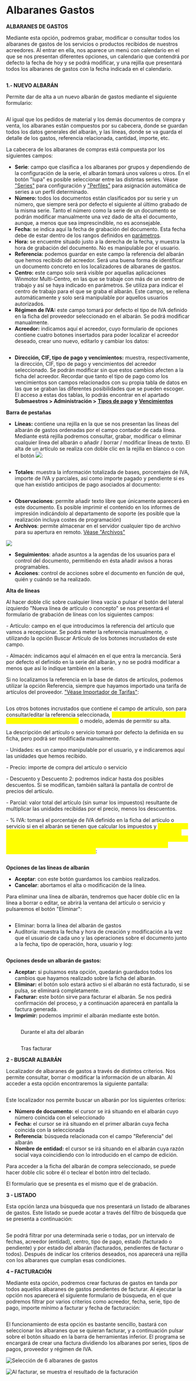 # Albaranes Gastos

**ALBARANES DE GASTOS**

Mediante esta opción, podremos grabar, modificar o consultar todos los albaranes de gastos de los servicios o productos recibidos de nuestros acreedores. Al entrar en ella, nos aparece un menú con calendario en el que se nos presentan diferentes opciones, un calendario que contendrá por defecto la fecha de hoy y se podrá modificar, y una rejilla que presentará todos los albaranes de gastos con la fecha indicada en el calendario.

<figure><img src="../../.gitbook/assets/image (2) (1) (1) (1).png" alt=""><figcaption></figcaption></figure>

**1.- NUEVO ALBARÁN**

Permite dar de alta a un nuevo albarán de gastos mediante el siguiente formulario:

<figure><img src="../../.gitbook/assets/image (3) (1) (1).png" alt=""><figcaption></figcaption></figure>

Al igual que los pedidos de material y los demás documentos de compra y venta, los albaranes están compuestos por su cabecera, donde se guardan todos los datos generales del albarán, y las líneas, donde se va guarda el detalle de los gastos, referencia relacionada, cantidad, importe, etc.

La cabecera de los albaranes de compras está compuesta por los siguientes campos:

* **Serie**: campo que clasifica a los albaranes por grupos y dependiendo de la configuración de la serie, el albarán tomará unos valores u otros. En el botón "lupa" es posible seleccionar entre las distintas series. Véase ["Series"](../configuracion/series-de-documentos.md) para configuración y ["Perfiles"](../configuracion/opciones-especiales/permisos-de-usuario.md) para asignación automática de series a un perfil determinado.
* **Número:** todos los documentos están clasificados por su serie y un número, que siempre será por defecto el siguiente al último grabado de la misma serie. Tanto el número como la serie de un documento se podrán modificar manualmente una vez dado de alta el documento, aunque, a menos que sea imprescindible, no es aconsejable.
* **Fecha:** se indica aquí la fecha de grabación del documento. Esta fecha debe de estar dentro de los rangos definidos en [parámetros](../configuracion/parametros/).
* **Hora:** se encuentre situado justo a la derecha de la fecha, y muestra la hora de grabación del documento. No es manipulable por el usuario.
* **Referencia:** podemos guardar en este campo la referencia del albarán que hemos recibido del acreedor. Será una buena forma de identificar un documento concreto en los localizadores de albaranes de gastos.
* **Centro:** este campo solo será visible por aquellas aplicaciones Winmotor Multi-Centro, en las que se trabaje con más de un centro de trabajo y así se haya indicado en parámetros. Se utiliza para indicar el centro de trabajo para el que se graba el albarán. Este campo, se rellena automáticamente y solo será manipulable por aquellos usuarios autorizados.
* **Régimen de IVA:** este campo tomará por defecto el tipo de IVA definido en la ficha del proveedor seleccionado en el albarán. Se podrá modificar manualmente.
* **Acreedor:** indicamos aquí el acreedor, cuyo formulario de opciones contiene cuatro botones insertados para poder localizar el acreedor deseado, crear uno nuevo, editarlo y cambiar los datos:

<figure><img src="../../.gitbook/assets/image (5) (1) (1).png" alt=""><figcaption></figcaption></figure>

* **Dirección, CIF, tipo de pago y vencimientos:** muestra, respectivamente, la dirección, CIF, tipo de pago y vencimientos del acreedor seleccionado. Se podrán modificar sin que estos cambios afecten a la ficha del acreedor. Recordar que tanto el tipo de pago como los vencimientos son campos relacionados con su propia tabla de datos en las que se graban las diferentes posibilidades que se pueden escoger. El acceso a estas dos tablas, lo podrás encontrar en el apartado **Submaestros > Administración >** [**Tipos de pago**](../submaestros/administracion-1/tipos-de-pago.md) **y** [**Vencimientos**](../submaestros/administracion-1/vencimientos.md)

**Barra de pestañas**

* **Líneas:** contiene una rejilla en la que se nos presentan las líneas del albarán de gastos ordenadas por el campo contador de cada línea. Mediante está rejilla podremos consultar, grabar, modificar o eliminar cualquier línea del albarán o añadir / borrar / modificar líneas de texto. El alta de un artículo se realiza con doble clic en la rejilla en blanco o con el botón ![](<../../.gitbook/assets/image (18).png>):

<figure><img src="../../.gitbook/assets/image (8).png" alt=""><figcaption></figcaption></figure>

* **Totales**: muestra la información totalizada de bases, porcentajes de IVA, importe de IVA y parciales, así como importe pagado y pendiente si es que han existido anticipos de pago asociados al documento:

<figure><img src="../../.gitbook/assets/image (7).png" alt=""><figcaption></figcaption></figure>

* **Observaciones**: permite añadir texto libre que únicamente aparecerá en este documento. Es posible imprimir el contenido en los informes de impresión indicándolo al departamento de soporte (es posible que la realización incluya costes de programación)
* **Archivos**: permite almacenar en el servidor cualquier tipo de archivo para su apertura en remoto. [Véase "Archivos"](../maestros/articulos/ficha-del-articulo/archivos.md)

![](<../../.gitbook/assets/imagen (43) (1).png>)

* **Seguimientos**: añade asuntos a la agendas de los usuarios para el control del documento, permitiendo en ésta añadir avisos a horas programables.
* **Acciones**: control de acciones sobre el documento en función de qué, quién y cuándo se ha realizado.

**Alta de líneas**

Al hacer doble clic sobre cualquier línea vacía o pulsar el botón del lateral izquierdo "Nueva línea de artículo o concepto" se nos presentará el formulario de grabación de líneas con los siguientes campos:

\- Artículo: campo en el que introducimos la referencia del artículo que vamos a recepcionar. Se podrá meter la referencia manualmente, o utilizando la opción Buscar Artículo de los botones incrustados de este campo.

\- Almacén: indicamos aquí el almacén en el que entra la mercancía. Será por defecto el definido en la serie del albarán, y no se podrá modificar a menos que así lo indique también en la serie.

Si no localizamos la referencia en la base de datos de artículos, podemos utilizar la opción Referencia, siempre que hayamos importado una tarifa de artículos del proveedor. ["Véase Importador de Tarifas"](../../tutoriales/como-crear-un-importador-de-tarifa-por-marca/):

<figure><img src="../../.gitbook/assets/image (14).png" alt=""><figcaption></figcaption></figure>

Los otros botones incrustados que contiene el campo de artículo, son para consultar/editar la referencia seleccionada, <mark style="color:yellow;">**localizar servicio (suele ser la línea más habitual en gastos)**</mark> o modelo, además de permitir su alta.

La descripción del artículo o servicio tomará por defecto la definida en su ficha, pero podrá ser modificada manualmente.

\- Unidades: es un campo manipulable por el usuario, y e indicaremos aquí las unidades que hemos recibido.

\- Precio: importe de compra del artículo o servicio

\- Descuento y Descuento 2: podremos indicar hasta dos posibles descuentos. Si se modifican, también saltará la pantalla de control de precios del artículo.

\- Parcial: valor total del artículo (sin sumar los impuestos) resultante de multiplicar las unidades recibidas por el precio, menos los descuentos.

\- % IVA: tomará el porcentaje de IVA definido en la ficha del artículo o servicio si en el albarán se tienen que calcular los impuestos y <mark style="color:yellow;">**no permitirá su modificación, es imprescindible modificarlo en el artículo o servicio antes de añadir la línea- recomendamos crear varios servicios añadiendo al nombre el porcentaje de IVA como por ejemplo COMIDA10 para comidas de empresa con IVA al 10%**</mark>:

<figure><img src="../../.gitbook/assets/image (12).png" alt=""><figcaption></figcaption></figure>

**Opciones de las líneas de albarán**

* **Aceptar**: con este botón guardamos los cambios realizados.
* **Cancelar**: abortamos el alta o modificación de la línea.

Para eliminar una línea de albarán, tendremos que hacer doble clic en la línea a borrar o editar, se abrirá la ventana del artículo o servicio y pulsaremos el botón "Eliminar":

<figure><img src="../../.gitbook/assets/image (5) (1).png" alt=""><figcaption></figcaption></figure>

* Eliminar: borra la línea del albarán de gastos
* Auditoría: muestra la fecha y hora de creación y modificación a la vez que el usuario de cada uno y las operaciones sobre el documento junto a la fecha, tipo de operación, hora, usuario y log:

<figure><img src="../../.gitbook/assets/image (17).png" alt=""><figcaption></figcaption></figure>

**Opciones desde un albarán de gastos:**

* **Aceptar:** si pulsamos esta opción, quedarán guardados todos los cambios que hayamos realizado sobre la ficha del albarán.
* **Eliminar:** el botón solo estará activo si el albarán no está facturado, si se pulsa, se eliminará completamente.
* **Facturar:** este botón sirve para facturar el albarán. Se nos pedirá confirmación del proceso, y a continuación aparecerá en pantalla la factura generada.
* **Imprimir:** podemos imprimir el albarán mediante este botón.

<figure><img src="../../.gitbook/assets/image (6) (1).png" alt=""><figcaption><p>Durante el alta del albarán</p></figcaption></figure>

<figure><img src="../../.gitbook/assets/image (1) (1) (1) (1) (1) (1).png" alt=""><figcaption><p>Tras facturar</p></figcaption></figure>

**2 - BUSCAR ALBARÁN**

Localizador de albaranes de gastos a través de distintos criterios. Nos permite consultar, borrar o modificar la información de un albarán. Al acceder a esta opción encontraremos la siguiente pantalla:

<figure><img src="../../.gitbook/assets/image (9).png" alt=""><figcaption></figcaption></figure>

Este localizador nos permite buscar un albarán por los siguientes criterios:

* **Número de documento:** el cursor se irá situando en el albarán cuyo número coincida con el seleccionado
* **Fecha:** el cursor se irá situando en el primer albarán cuya fecha coincida con la seleccionada
* **Referencia**: búsqueda relacionada con el campo "Referencia" del albarán
* **Nombre de entidad:** el cursor se irá situando en el albarán cuya razón social vaya coincidiendo con lo introducido en el campo de edición.

Para acceder a la ficha del albarán de compra seleccionado, se puede hacer doble clic sobre él o teclear el botón intro del teclado.

El formulario que se presenta es el mismo que el de grabación.

**3 - LISTADO**

Esta opción lanza una búsqueda que nos presentará un listado de albaranes de gastos. Este listado se puede acotar a través del filtro de búsqueda que se presenta a continuación:

<figure><img src="../../.gitbook/assets/image (11).png" alt=""><figcaption></figcaption></figure>

Se podrá filtrar por una determinada serie o todas, por un intervalo de fechas, acreedor (entidad), centro, tipo de pago, estado (facturado o pendiente) y por estado del albarán (facturados, pendientes de facturar o todos). Después de indicar los criterios deseados, nos aparecerá una rejilla con los albaranes que cumplan esas condiciones.

**4 – FACTURACIÓN**

Mediante esta opción, podremos crear facturas de gastos en tanda por todos aquellos albaranes de gastos pendientes de facturar. Al ejecutar la opción nos aparecerá el siguiente formulario de búsqueda, en el que podremos filtrar por varios criterios como acreedor, fecha, serie, tipo de pago, importe mínimo a facturar y fecha de facturación:

<figure><img src="../../.gitbook/assets/image (16).png" alt=""><figcaption></figcaption></figure>

El funcionamiento de esta opción es bastante sencillo, bastará con seleccionar los albaranes que se quieran facturar, y a continuación pulsar sobre el botón situado en la barra de herramientas inferior. El programa se encargará de crear una factura dividiendo los albaranes por series, tipos de pagos, proveedor y régimen de IVA.

![Selección de 6 albaranes de gastos](<../../.gitbook/assets/imagen (40) (1).png>)

![Al facturar, se muestra el resultado de la facturación](<../../.gitbook/assets/imagen (41) (1).png>)
